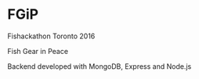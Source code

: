 # FGiP
Fishackathon Toronto 2016

Fish Gear in Peace 

Backend developed with MongoDB, Express and Node.js
